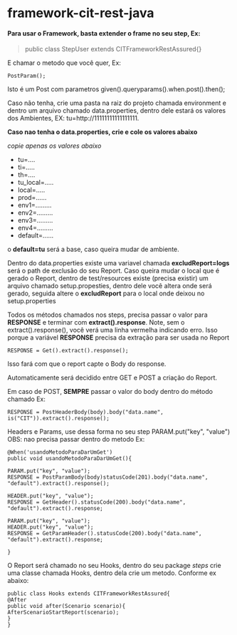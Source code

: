 # framework-cit-rest-java

#### Para usar o Framework, basta extender o frame no seu step, Ex:
    
> public class StepUser extends CITFrameworkRestAssured{}
    
    
E chamar o metodo que você quer, Ex:
```
PostParam();
```
Isto é um Post com parametros given().queryparams().when.post().then();
    
Caso não tenha, crie uma pasta na raiz do projeto chamada environment e dentro um arquivo chamado data.properties, dentro dele estará
os valores dos Ambientes, EX: tu=http://11111111111111111. 

**Caso nao tenha o data.properties, crie e cole os valores abaixo**

*copie apenas os valores abaixo*
- tu=....
- ti=.....
- th=....
- tu_local=.....
- local=.....
- prod=......
- env1=.........
- env2=.........
- env3=.........
- env4=.........
- default=......

o **default=tu** será a base, caso queira mudar de ambiente.

Dentro do data.properties existe uma variavel chamada **excludReport=logs** será o path de exclusão do seu Report. Caso queira mudar o local que é gerado
o Report, dentro de test/resources existe (precisa existir) um arquivo chamado setup.propesties, dentro dele você altera onde será gerado,
seguida altere o **excludReport** para o local onde deixou no setup.properties

    
Todos os métodos chamados nos steps, precisa passar o valor para **RESPONSE** e terminar com **extract().response**.
Note, sem o extract().response(), você verá uma linha vermelha indicando erro.
Isso porque a variável **RESPONSE** precisa da extração para ser usada no Report
```
RESPONSE = Get().extract().response();
```
Isso fará com que o report capte o Body do response.
    
Automaticamente será decidido entre GET e POST a criação do Report. 

Em caso de POST, **SEMPRE** passar o valor do body dentro do método chamado Ex:
```
RESPONSE = PostHeaderBody(body).body("data.name", is("CIT")).extract().response();
```
    
Headers e Params, use dessa forma no seu step PARAM.put("key", "value") OBS: nao precisa passar dentro do metodo Ex: 
```
@When('usandoMetodoParaDarUmGet')
public void usandoMetodoParaDarUmGet(){

PARAM.put("key", "value");
RESPONSE = PostParamBody(body)statusCode(201).body("data.name", "default").extract().response();

HEADER.put("key", "value");
RESPONSE = GetHeader().statusCode(200).body("data.name", "default").extract().response;

PARAM.put("key", "value");
HEADER.put("key", "value");
RESPONSE = GetParamHeader().statusCode(200).body("data.name", "default").extract().response;

}  
``` 

O Report será chamado no seu Hooks, dentro do seu package *steps* crie uma classe chamada Hooks, dentro dela crie um metodo.
Conforme ex abaixo:


```
public class Hooks extends CITFrameworkRestAssured{
@After
public void after(Scenario scenario){
AfterScenarioStartReport(scenario);
}
}
```
   
 
